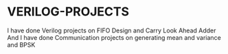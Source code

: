 # VERILOG-PROJECTS
I have done Verilog projects on FIFO Design and Carry Look Ahead Adder
And I have done Communication  projects on generating mean and variance and BPSK

